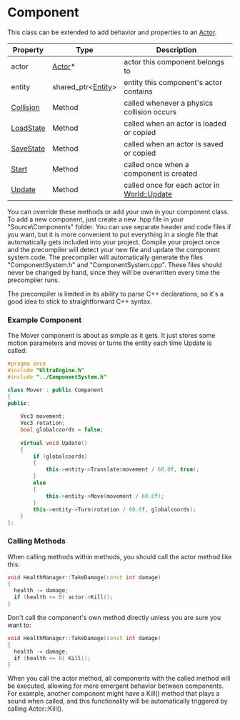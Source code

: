 # Component

This class can be extended to add behavior and properties to an [Actor](Actor.md).

| Property | Type | Description |
|---|---|---|
| actor | [Actor](Actor.md)* | actor this component belongs to |
| entity | shared_ptr<[Entity](Entity.md)\> | entity this component's actor contains |
| [Collision](Component_Collision.md) | Method | called whenever a physics collision occurs |
| [LoadState](Component_LoadState.md) | Method | called when an actor is loaded or copied |
| [SaveState](Component_SaveState.md) | Method | called when an actor is saved or copied |
| [Start](Component_Start.md) | Method | called once when a component is created |
| [Update](Component_Update.md) | Method | called once for each actor in [World::Update](World_Update.md) |

You can override these methods or add your own in your component class. To add a new component, just create a new .hpp file in your "Source\Components" folder. You can use separate header and code files if you want, but it is more convenient to put everything in a single file that automatically gets included into your project. Compile your project once and the precompiler will detect your new file and update the component system code. The precompiler will automatically generate the files "ComponentSystem.h" and "ComponentSystem.cpp". These files should never be changed by hand, since they will be overwritten every time the precompiler runs.

The precompiler is limited in its ability to parse C++ declarations, so it's a good idea to stick to straightforward C++ syntax.

### Example Component

The Mover component is about as simple as it gets. It just stores some motion parameters and moves or turns the entity each time Update is called:
```c++
#pragma once
#include "UltraEngine.h"
#include "../ComponentSystem.h"

class Mover : public Component
{
public: 
     
    Vec3 movement;
    Vec3 rotation;
    bool globalcoords = false;
    
    virtual void Update()
    {
        if (globalcoords)
        {
            this->entity->Translate(movement / 60.0f, true);
        }
        else
        {
            this->entity->Move(movement / 60.0f);
        }
        this->entity->Turn(rotation / 60.0f, globalcoords);
    }
}; 
```
### Calling Methods

When calling methods within methods, you should call the actor method like this:
```c++
void HealthManager::TakeDamage(const int damage)
{
  health -= damage;
  if (health <= 0) actor->Kill();
}
```
Don't call the component's own method directly unless you are sure you want to:
```c++
void HealthManager::TakeDamage(const int damage)
{
  health -= damage;
  if (health <= 0) Kill();
}
```
When you call the actor method, all components with the called method will be executed, allowing for more emergent behavior between components. For example, another component might have a Kill() method that plays a sound when called, and this functionality will be automatically triggered by calling Actor::Kill().
